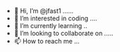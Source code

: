 - 👋 Hi, I’m @jfast1 ......
- 👀 I’m interested in coding ....
- 🌱 I’m currently learning ..
- 💞️ I’m looking to collaborate on .....
- 📫 How to reach me ...

<!---
jfast1/jfast1 is a ✨ special ✨ repository because its `README.md` (this file) appears on your GitHub profile.
You can click the Preview link to take a look at your changes.
--->
